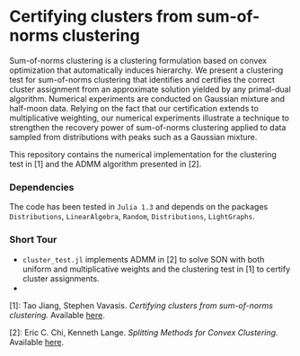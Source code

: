 # Certifying clusters from sum-of-norms clustering
Sum-of-norms clustering is a clustering formulation based on convex optimization that automatically induces hierarchy. We present a clustering test for sum-of-norms clustering that identifies and certifies the correct cluster assignment from an approximate solution yielded by any primal-dual algorithm. Numerical experiments are conducted on Gaussian mixture and half-moon data.  Relying on the fact that our certification extends to multiplicative weighting, our numerical experiments illustrate a technique to strengthen the recovery power of sum-of-norms clustering applied to data sampled from distributions with peaks such as a Gaussian mixture.

This repository contains the numerical implementation for the clustering test in \[1\] and the ADMM algorithm presented in \[2\]. 

### Dependencies
The code has been tested in `Julia 1.3` and depends on the packages `Distributions`, `LinearAlgebra`, `Random`, `Distributions`, `LightGraphs`.

### Short Tour
- `cluster_test.jl` implements ADMM in \[2\] to solve SON with both uniform and multiplicative weights and the clustering test in \[1\] to certify cluster assignments.
- 



\[1\]: Tao Jiang, Stephen Vavasis. *Certifying clusters from sum-of-norms clustering.*
Available [here](https://arxiv.org/pdf/2006.11355).

\[2\]: Eric C. Chi, Kenneth Lange. *Splitting Methods for Convex Clustering.*
Available [here](https://arxiv.org/abs/1304.0499).
